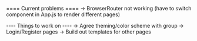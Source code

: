 ==== Current problems ====
-> BrowserRouter not working (have to switch component in App.js to render different pages)


---- Things to work on ----
-> Agree theming/color scheme with group
-> Login/Register pages
-> Build out templates for other pages
